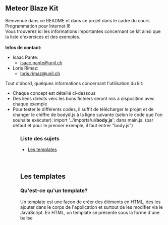 <h2> Meteor Blaze Kit </h2>
<p> 
  Bienvenue dans ce README et dans ce projet dans le cadre du cours Programmation pour Internet II! <br/>
  Vous trouverez ici les informations importantes concernant ce kit ainsi que la liste d'exercices et des exemples. <br/><br/>
  <b> Infos de contact: </b>
<p>
<ul>
  <li>
    Isaac Pante:
      <ul>
        <li> <a href="mailto:isaac.pante@unil.ch"> isaac.pante@unil.ch </a> </li>
    </ul>
  </li>
  <li>
    Loris Rimaz:
      <ul>
        <li> <a href="mailto:loris.rimaz@unil.ch"> loris.rimaz@unil.ch </a> </li>
    </ul>
  </li>
</ul>
<p> Tout d'abord, quelques informations concernant l'utilisation du kit: <p>
<ul>
  <li> Chaque concept est détaillé ci-dessous </li>
  <li> Des liens directs vers les bons fichiers seront mis à disposition avec chaque exemple </li>
  <li> Pour tester le différents codes, il suffit de télécharger le projet et de changer le chiffre de body#.js à la ligne suivante (selon le code que l'on souhaite exécuter): import '../imports/ui/<b>body.js</b>'; dans main.js. (par défaut et pour le premier exemple, il faut entrer "body.js")</li>
<ul>
<h3> Liste des sujets </h3>
<ul>
  <li> <a href="#-les-templates-">Les templates</a></li>
</ul>
<br/>
<br/>
<h2> Les templates </h2>
<h3> Qu'est-ce qu'un template? </h3>
<p> Un template est une façon de créer des éléments en HTML, des les ajouter dans le corps de l'application et surtout de les modifier via le JavaScript. En HTML, un template se présente sous la forme d'une balise <template> qui prend un attribut "nom". Ce nom sera utilisé pour intégrer le template dans le HTML avec la notation suivante {{> monTemplate}}. C'est aussi avec ce nom que l'on référencera le template dans le JavaScript. Comme on peut le voir dans cet <a href="https://github.com/DigitalDW/meteor_blaze_kit/blob/master/template_ex/imports/ui/body.html"> exemple </a>, le template affiche le texte "Bonjour, je suis un template" simplement en le référant dans le HTML avec "{{> bonjour}} </p>
<p> Assez simple, non? </p>
<h3> Templating avec JavaScript </h3>
<p> Comme mentionné ci-desssu, l'avantage des templates est la possibilité de modifier leur contenur via un script JavaScript. Toujours dans la même idée que le précédent, cet <a href="https://github.com/DigitalDW/meteor_blaze_kit/blob/master/template_ex/imports/ui/body2.html"> exemple </a> montre que le template "bonjour" n'est même plus définit en HTML, à la place du contenu de la balise p, on trouve {{texte}}. De même pour cette formulation étrange: </p>
&lt;ul&gt; <br/>
&nbsp;&nbsp;{{#each elem}} <br/>
&nbsp;&nbsp;&nbsp;&nbsp;{{>liste}} <br/>
&nbsp;&nbsp;{{/each}} <br/>
&lt;/ul&gt; <br/><br/>
<p> Ces 5 lignes de codes introduisent la notion de logique dans le templating: {{#each}}, qui sert de boucle, et, par exemple, {{#if}}, pas visible dans l'exemple mais néanmoins existant et utilisé, permettent d'ajouter de la logique et des conditions. Ici, comme le précise le commentaire, la logique est la suivante: pour chanque (each) élément de ma liste, ajouter un template {{>liste}}, qui contient une balise li. Ainsi, le programme va chercher tous les éléments correspondants dans le <a href="https://github.com/DigitalDW/meteor_blaze_kit/blob/master/template_ex/imports/ui/body2.js"> JavaScript </a> et va ajouter une balise li par élément. On peut ajouter un élément à la liste dans le JavaScript et la page se mettera à jour pour accueillir le nouvel élément. Une autre chose à noter est la notion de "helpers". Un helper va permettre de définir et modifier du contenu HTML dans le template via le JavaScript. Ainsi, on définit un helper pour le template "bonjour" à la ligne 7 et on y ajoute un texte en faisant correspondre le nom de la variable ("texte") avec la variable utilisiée pour l'ajouter dans le HTML ( {{texte}} ). </p>
<p> Pour plus d'informations: <p>
<ul>
  <li><a href="https://www.meteor.com/tutorials/blaze/templates">Tutoriel Meteor</a></li>
  <li><a href="https://docs.meteor.com/v1.3.5/api/templates.html">Documentation API</a></li>
  <li><a href="https://mquandalle.gitbooks.io/apprendre-meteor/content/013-templates.html">Apprendre Meteor</a></li>
  <li><a href="http://fr.discovermeteor.com/chapters/templates/">Découvrir Meteor</a></li>
  <li><a href="https://www.youtube.com/watch?v=nF5CRSEC8PA">Vidéo</a> de LevelUpTuts qui propose un walk-through de l'application de base Meteor (celle qui est présente par défaut lors de la création de la création d'un nouveau projet Meteor) et quelques étapes de plus comme la création et l'affichage d'une liste définie en JavaScript (comme dans l'<a href="https://github.com/DigitalDW/meteor_blaze_kit/blob/master/template_ex/imports/ui/body2.html"> exemple 2 </a>)</li>
</ul>
<h3> Résumé </h3>
<p>Un template:<p>
<ul>
  <li> Permet de créer une "partie" de la page </li>
  <li> Est créé avec une balise &lt;template&gt; qui prend un attribut "name" </li>
  <li> Est référencé avec {{> monTemplate}} en HTML et avec Template.monTemplate en JavaScript </li>
  <li> Peut avoir des opérateurs logiques en HTML comme {{#each}} et {{#if}} </li>
  <li> Peut être référencé avvec Template.body en JS, <a href="https://www.meteor.com/tutorials/blaze/templates" body étant considéré comme un parent des autres templates </a> </li>
</ul>
  
